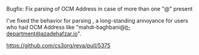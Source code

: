 Bugfix: Fix parsing of OCM Address in case of more than one "@" present

I've fixed the behavior for parsing , a long-standing annoyance for users who had
OCM Address like "mahdi-baghbani@it-department@azadehafzar.io".

https://github.com/cs3org/reva/pull/5375
